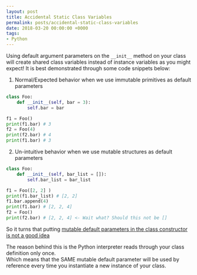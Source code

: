 ```yaml
---
layout: post
title: Accidental Static Class Variables
permalink: posts/accidental-static-class-variables
date: 2018-03-20 00:00:00 +0000
tags: 
- Python
---
```


Using default argument parameters on the `__init__` method on your class will create shared class variables instead of instance variables as you might expect!
It is best demonstrated through some code snippets below:

1. Normal/Expected behavior when we use immutable primitives as default parameters

```python
class Foo:
    def __init__(self, bar = 3):
        self.bar = bar

f1 = Foo()
print(f1.bar) # 3
f2 = Foo(4)
print(f2.bar) # 4
print(f1.bar) # 3
```

2. Un-intuitive behavior when we use mutable structures as default parameters

```python
class Foo:
    def __init__(self, bar_list = []):
        self.bar_list = bar_list

f1 = Foo([2, 2] )
print(f1.bar_list) # [2, 2]
f1.bar.append(4)
print(f1.bar) # [2, 2, 4]
f2 = Foo()
print(f2.bar) # [2, 2, 4] <- Wait what? Should this not be []
```

So it turns that putting [mutable default parameters in the class constructor is not a good idea](https://stackoverflow.com/questions/4841782/python-constructor-and-default-value)

The reason behind this is the Python interpreter reads through your class definition only once.        
Which means that the SAME mutable default parameter will be used by reference every time you instantiate a new instance of your class.   